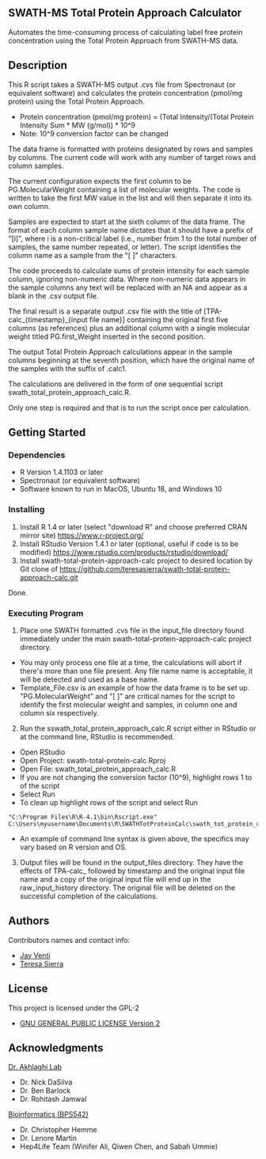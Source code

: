 
##  SWATH-MS Total Protein Approach Calculator


Automates the time-consuming process of calculating label free protein concentration using the Total Protein Approach from SWATH-MS data.

## Description

This R script takes a SWATH-MS output .cvs file from Spectronaut (or equivalent software) and calculates the protein concentration (pmol/mg protein) using the Total Protein Approach. 

* Protein concentration (pmol/mg protein) = (Total Intensity/(Total Protein Intensity Sum * MW (g/mol)) * 10^9
* Note: 10^9 conversion factor can be changed

The data frame is formatted with proteins designated by rows and samples by columns. The current code will work with any number of target rows and column samples.

The current configuration expects the first column to be PG.MolecularWeight containing a list of molecular weights. The code is written to take the first MW value in the list and will then separate it into its own column. 

Samples are expected to start at the sixth column of the data frame. The format of each column sample name dictates that it should have a prefix of "[i]", where i is a non-critical label (i.e., number from 1 to the total number of samples, the same number repeated, or letter). The script identifies the column name as a sample from the "[ ]" characters.

The code proceeds to calculate sums of protein intensity for each sample column, ignoring non-numeric data. Where non-numeric data appears in the sample columns any text will be replaced with an NA and appear as a blank in the .csv output file.

The final result is a separate output .csv file with the title of [TPA-calc_{timestamp}_{input file name}] containing the original first five columns (as references) plus an additional column with a single molecular weight titled PG.first_Weight inserted in the second position.

The output Total Protein Approach calculations appear in the  sample columns beginning at the seventh position, which have the original name of the samples with the suffix of .calc1.

The calculations are delivered in the form of one sequential script swath_total_protein_approach_calc.R.

Only one step is required and that is to run the script once per calculation. 


## Getting Started

### Dependencies

* R Version 1.4.1103 or later
* Spectronaut (or equivalent software)
* Software known to run in MacOS, Ubuntu 18, and Windows 10

### Installing

1) Install R 1.4 or later (select "download R" and choose preferred CRAN mirror site)
https://www.r-project.org/
2) Install RStudio Version 1.4.1 or later (optional, useful if code is to be modified)
https://www.rstudio.com/products/rstudio/download/
3) Install swath-total-protein-approach-calc project to desired location by Git clone of https://github.com/teresasierra/swath-total-protein-approach-calc.git

Done.

### Executing Program

1) Place one SWATH formatted .cvs file in the input_file directory found immediately under the main swath-total-protein-approach-calc project directory.
* You may only process one file at a time, the calculations will abort if there's more than one file present. Any file name name is acceptable, it will be detected and used as a base name.
* Template_File.csv is an example of how the data frame is to be set up. "PG.MolecularWeight" and "[ ]" are critical names for the script to identify the first molecular weight and samples, in column one and column six respectively.
2)  Run the sswath_total_protein_approach_calc.R script either in RStudio or at the command line, RStudio is recommended.
* Open RStudio
* Open Project: swath-total-protein-calc.Rproj
* Open File: swath_total_protein_approach_calc.R
* If you are not changing the conversion factor (10^9), highlight rows 1 to of the script
* Select Run
* To clean up highlight rows of the script and select Run

```
"C:\Program Files\R\R-4.1\bin\Rscript.exe" C:\Users\myusername\Documents\R\SWATHTotProteinCalc\swath_tot_protein_calc.R
```
* An example of command line syntax is given above, the specifics may vary based on R version and OS. 
3)  Output files will be found in the output_files directory. They have the effects of TPA-calc_ followed by timestamp and the original input file name and a copy of the original input file will end up in the raw_input_history directory. The original file will be deleted on the successful completion of the calculations.

## Authors

Contributors names and contact info:

* [Jay Venti](jayventi@gmail.com)  
* [Teresa Sierra](teresa_sierra@uri.edu)  

## License
This project is licensed under the GPL-2
* [GNU GENERAL PUBLIC LICENSE
Version 2](https://www.r-project.org/Licenses/GPL-2)

## Acknowledgments

[Dr. Akhlaghi Lab](https://web.uri.edu/pharmacy/research/akhlaghi/)
* Dr. Nick DaSilva
* Dr. Ben Barlock
* Dr. Rohitash Jamwal

[Bioinformatics (BPS542)](https://web.uri.edu/pharmacy/2013/08/16/bps542-bioinformatics-i/)
* Dr. Christopher Hemme
* Dr. Lenore Martin
* Hep4Life Team (Winifer Ali, Qiwen Chen, and Sabah Ummie)


